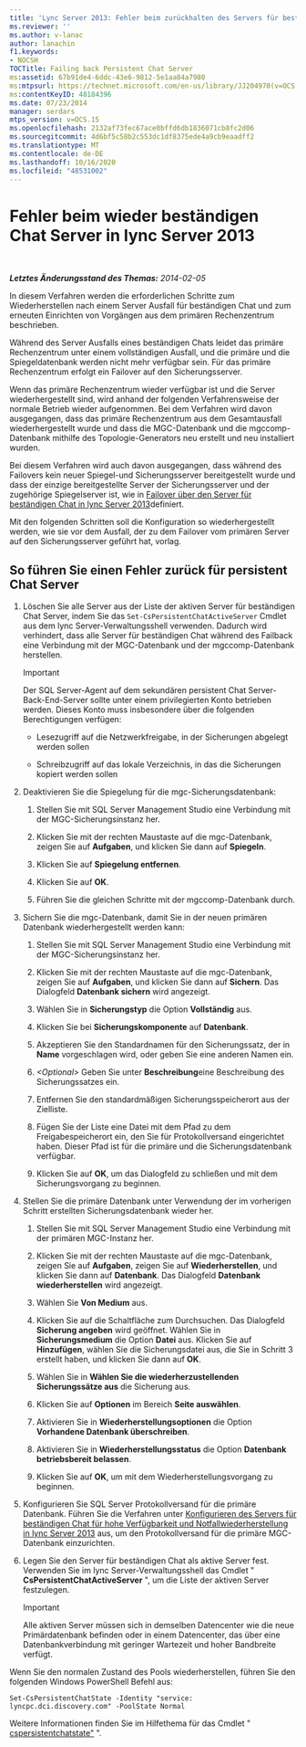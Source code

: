 ```yaml
---
title: 'Lync Server 2013: Fehler beim zurückhalten des Servers für beständigen Chat'
ms.reviewer: ''
ms.author: v-lanac
author: lanachin
f1.keywords:
- NOCSH
TOCTitle: Failing back Persistent Chat Server
ms:assetid: 67b91de4-6ddc-43e6-9812-5e1aa84a7980
ms:mtpsurl: https://technet.microsoft.com/en-us/library/JJ204970(v=OCS.15)
ms:contentKeyID: 48184396
ms.date: 07/23/2014
manager: serdars
mtps_version: v=OCS.15
ms.openlocfilehash: 2132af73fec67ace0bffd6db1836071cb8fc2d06
ms.sourcegitcommit: 4d6bf5c58b2c553dc1df8375ede4a9cb9eaadff2
ms.translationtype: MT
ms.contentlocale: de-DE
ms.lasthandoff: 10/16/2020
ms.locfileid: "48531002"
---
```

# <a name="failing-back-persistent-chat-server-in-lync-server-2013"></a>Fehler beim wieder beständigen Chat Server in lync Server 2013

<div data-xmlns="http://www.w3.org/1999/xhtml">

<div class="topic" data-xmlns="http://www.w3.org/1999/xhtml" data-msxsl="urn:schemas-microsoft-com:xslt" data-cs="https://msdn.microsoft.com/">

<div data-asp="https://msdn2.microsoft.com/asp">



</div>

<div id="mainSection">

<div id="mainBody">

<span> </span>

_**Letztes Änderungsstand des Themas:** 2014-02-05_

In diesem Verfahren werden die erforderlichen Schritte zum Wiederherstellen nach einem Server Ausfall für beständigen Chat und zum erneuten Einrichten von Vorgängen aus dem primären Rechenzentrum beschrieben.

Während des Server Ausfalls eines beständigen Chats leidet das primäre Rechenzentrum unter einem vollständigen Ausfall, und die primäre und die Spiegeldatenbank werden nicht mehr verfügbar sein. Für das primäre Rechenzentrum erfolgt ein Failover auf den Sicherungsserver.

Wenn das primäre Rechenzentrum wieder verfügbar ist und die Server wiederhergestellt sind, wird anhand der folgenden Verfahrensweise der normale Betrieb wieder aufgenommen. Bei dem Verfahren wird davon ausgegangen, dass das primäre Rechenzentrum aus dem Gesamtausfall wiederhergestellt wurde und dass die MGC-Datenbank und die mgccomp-Datenbank mithilfe des Topologie-Generators neu erstellt und neu installiert wurden.

Bei diesem Verfahren wird auch davon ausgegangen, dass während des Failovers kein neuer Spiegel-und Sicherungsserver bereitgestellt wurde und dass der einzige bereitgestellte Server der Sicherungsserver und der zugehörige Spiegelserver ist, wie in [Failover über den Server für beständigen Chat in lync Server 2013](lync-server-2013-failing-over-persistent-chat-server.md)definiert.

Mit den folgenden Schritten soll die Konfiguration so wiederhergestellt werden, wie sie vor dem Ausfall, der zu dem Failover vom primären Server auf den Sicherungsserver geführt hat, vorlag.

<div>

## <a name="to-fail-back-persistent-chat-server"></a>So führen Sie einen Fehler zurück für persistent Chat Server

1.  Löschen Sie alle Server aus der Liste der aktiven Server für beständigen Chat Server, indem Sie das `Set-CsPersistentChatActiveServer` Cmdlet aus dem lync Server-Verwaltungsshell verwenden. Dadurch wird verhindert, dass alle Server für beständigen Chat während des Failback eine Verbindung mit der MGC-Datenbank und der mgccomp-Datenbank herstellen.
    
    <div>
    

    > [!IMPORTANT]  
    > Der SQL Server-Agent auf dem sekundären persistent Chat Server-Back-End-Server sollte unter einem privilegierten Konto betrieben werden. Dieses Konto muss insbesondere über die folgenden Berechtigungen verfügen: 
    > <UL>
    > <LI>
    > <P>Lesezugriff auf die Netzwerkfreigabe, in der Sicherungen abgelegt werden sollen</P>
    > <LI>
    > <P>Schreibzugriff auf das lokale Verzeichnis, in das die Sicherungen kopiert werden sollen</P></LI></UL>

    
    </div>

2.  Deaktivieren Sie die Spiegelung für die mgc-Sicherungsdatenbank:
    
    1.  Stellen Sie mit SQL Server Management Studio eine Verbindung mit der MGC-Sicherungsinstanz her.
    
    2.  Klicken Sie mit der rechten Maustaste auf die mgc-Datenbank, zeigen Sie auf **Aufgaben**, und klicken Sie dann auf **Spiegeln**.
    
    3.  Klicken Sie auf **Spiegelung entfernen**.
    
    4.  Klicken Sie auf **OK**.
    
    5.  Führen Sie die gleichen Schritte mit der mgccomp-Datenbank durch.

3.  Sichern Sie die mgc-Datenbank, damit Sie in der neuen primären Datenbank wiederhergestellt werden kann:
    
    1.  Stellen Sie mit SQL Server Management Studio eine Verbindung mit der MGC-Sicherungsinstanz her.
    
    2.  Klicken Sie mit der rechten Maustaste auf die mgc-Datenbank, zeigen Sie auf **Aufgaben**, und klicken Sie dann auf **Sichern**. Das Dialogfeld **Datenbank sichern** wird angezeigt.
    
    3.  Wählen Sie in **Sicherungstyp** die Option **Vollständig** aus.
    
    4.  Klicken Sie bei **Sicherungskomponente** auf **Datenbank**.
    
    5.  Akzeptieren Sie den Standardnamen für den Sicherungssatz, der in **Name** vorgeschlagen wird, oder geben Sie eine anderen Namen ein.
    
    6.  *\<Optional\>* Geben Sie unter **Beschreibung**eine Beschreibung des Sicherungssatzes ein.
    
    7.  Entfernen Sie den standardmäßigen Sicherungsspeicherort aus der Zielliste.
    
    8.  Fügen Sie der Liste eine Datei mit dem Pfad zu dem Freigabespeicherort ein, den Sie für Protokollversand eingerichtet haben. Dieser Pfad ist für die primäre und die Sicherungsdatenbank verfügbar.
    
    9.  Klicken Sie auf **OK**, um das Dialogfeld zu schließen und mit dem Sicherungsvorgang zu beginnen.

4.  Stellen Sie die primäre Datenbank unter Verwendung der im vorherigen Schritt erstellten Sicherungsdatenbank wieder her.
    
    1.  Stellen Sie mit SQL Server Management Studio eine Verbindung mit der primären MGC-Instanz her.
    
    2.  Klicken Sie mit der rechten Maustaste auf die mgc-Datenbank, zeigen Sie auf **Aufgaben**, zeigen Sie auf **Wiederherstellen**, und klicken Sie dann auf **Datenbank**. Das Dialogfeld **Datenbank wiederherstellen** wird angezeigt.
    
    3.  Wählen Sie **Von Medium** aus.
    
    4.  Klicken Sie auf die Schaltfläche zum Durchsuchen. Das Dialogfeld **Sicherung angeben** wird geöffnet. Wählen Sie in **Sicherungsmedium** die Option **Datei** aus. Klicken Sie auf **Hinzufügen**, wählen Sie die Sicherungsdatei aus, die Sie in Schritt 3 erstellt haben, und klicken Sie dann auf **OK**.
    
    5.  Wählen Sie in **Wählen Sie die wiederherzustellenden Sicherungssätze aus** die Sicherung aus.
    
    6.  Klicken Sie auf **Optionen** im Bereich **Seite auswählen**.
    
    7.  Aktivieren Sie in **Wiederherstellungsoptionen** die Option **Vorhandene Datenbank überschreiben**.
    
    8.  Aktivieren Sie in **Wiederherstellungsstatus** die Option **Datenbank betriebsbereit belassen**.
    
    9.  Klicken Sie auf **OK**, um mit dem Wiederherstellungsvorgang zu beginnen.

5.  Konfigurieren Sie SQL Server Protokollversand für die primäre Datenbank. Führen Sie die Verfahren unter [Konfigurieren des Servers für beständigen Chat für hohe Verfügbarkeit und Notfallwiederherstellung in lync Server 2013](lync-server-2013-configuring-persistent-chat-server-for-high-availability-and-disaster-recovery.md) aus, um den Protokollversand für die primäre MGC-Datenbank einzurichten.

6.  Legen Sie den Server für beständigen Chat als aktive Server fest. Verwenden Sie im lync Server-Verwaltungsshell das Cmdlet " **CsPersistentChatActiveServer** ", um die Liste der aktiven Server festzulegen.
    
    <div>
    

    > [!IMPORTANT]  
    > Alle aktiven Server müssen sich in demselben Datencenter wie die neue Primärdatenbank befinden oder in einem Datencenter, das über eine Datenbankverbindung mit geringer Wartezeit und hoher Bandbreite verfügt.

    
    </div>

Wenn Sie den normalen Zustand des Pools wiederherstellen, führen Sie den folgenden Windows PowerShell Befehl aus:

    Set-CsPersistentChatState -Identity "service: lyncpc.dci.discovery.com" -PoolState Normal

Weitere Informationen finden Sie im Hilfethema für das Cmdlet " [cspersistentchatstate"](https://docs.microsoft.com/powershell/module/skype/Set-CsPersistentChatState) ".

</div>

</div>

<span> </span>

</div>

</div>

</div>


